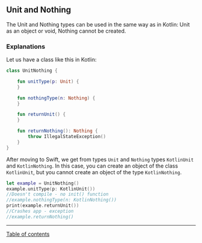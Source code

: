 ## Unit and Nothing

The Unit and Nothing types can be used in the same way as in Kotlin: Unit as an object or void, Nothing cannot be created.

### Explanations

Let us have a class like this in Kotlin:

```kotlin
class UnitNothing {

    fun unitType(p: Unit) {
    }

    fun nothingType(n: Nothing) {
    }

    fun returnUnit() {
    }

    fun returnNothing(): Nothing {
        throw IllegalStateException()
    }
}
```

After moving to Swift, we get from types `Unit` and `Nothing` types `KotlinUnit` and `KotlinNothing`. In this case, you can create an object of the class `KotlinUnit`, but you cannot create an object of the type `KotlinNothing`.

```swift
let example = UnitNothing()
example.unitType(p: KotlinUnit())
//Doesn't compile - no init() function
//example.nothingType(n: KotlinNothing())
print(example.returnUnit())
//Crashes app - exception
//example.returnNothing()
```

---
[Table of contents](/README.md)